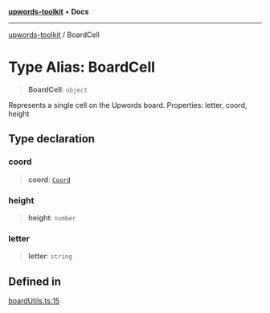 [**upwords-toolkit**](../README.md) • **Docs**

***

[upwords-toolkit](../globals.md) / BoardCell

# Type Alias: BoardCell

> **BoardCell**: `object`

Represents a single cell on the Upwords board.
Properties: letter, coord, height

## Type declaration

### coord

> **coord**: [`Coord`](Coord.md)

### height

> **height**: `number`

### letter

> **letter**: `string`

## Defined in

[boardUtils.ts:15](https://github.com/PossibilityZero/upwords-toolkit/blob/9fee09184064801be12a1db27ac8db805f22d623/src/boardUtils.ts#L15)
